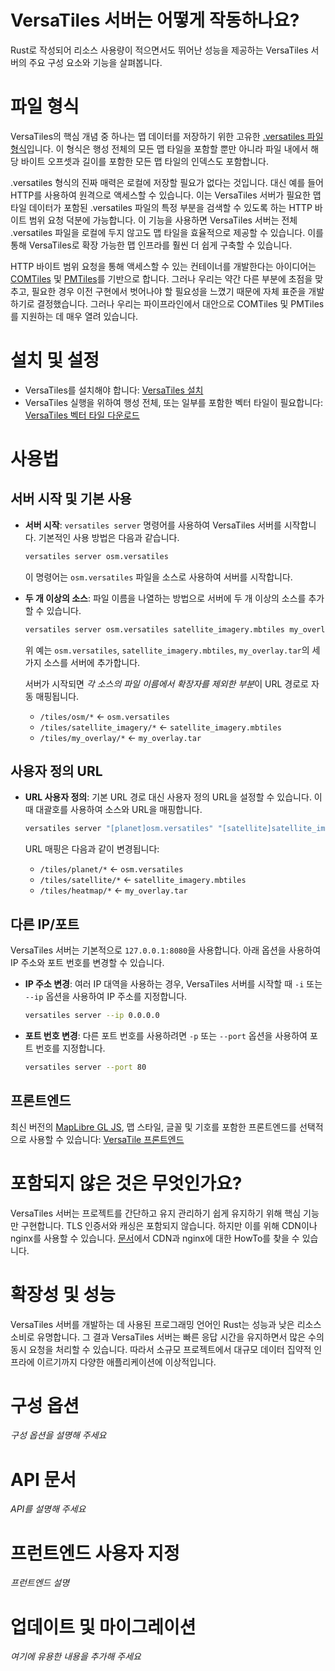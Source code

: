 # VersaTiles 서버는 어떻게 작동하나요?

Rust로 작성되어 리소스 사용량이 적으면서도 뛰어난 성능을 제공하는 VersaTiles 서버의 주요 구성 요소와 기능을 살펴봅니다.

# 파일 형식

VersaTiles의 핵심 개념 중 하나는 맵 데이터를 저장하기 위한 고유한 [.versatiles 파일 형식](https://github.com/versatiles-org/versatiles-spec)입니다. 이 형식은 행성 전체의 모든 맵 타일을 포함할 뿐만 아니라 파일 내에서 해당 바이트 오프셋과 길이를 포함한 모든 맵 타일의 인덱스도 포함합니다.

.versatiles 형식의 진짜 매력은 로컬에 저장할 필요가 없다는 것입니다. 대신 예를 들어 HTTP를 사용하여 원격으로 액세스할 수 있습니다. 이는 VersaTiles 서버가 필요한 맵 타일 데이터가 포함된 .versatiles 파일의 특정 부분을 검색할 수 있도록 하는 HTTP 바이트 범위 요청 덕분에 가능합니다. 이 기능을 사용하면 VersaTiles 서버는 전체 .versatiles 파일을 로컬에 두지 않고도 맵 타일을 효율적으로 제공할 수 있습니다. 이를 통해 VersaTiles로 확장 가능한 맵 인프라를 훨씬 더 쉽게 구축할 수 있습니다.

HTTP 바이트 범위 요청을 통해 액세스할 수 있는 컨테이너를 개발한다는 아이디어는 [COMTiles](https://github.com/mactrem/com-tiles) 및 [PMTiles](https://github.com/protomaps/PMTiles)를 기반으로 합니다. 그러나 우리는 약간 다른 부분에 초점을 맞추고, 필요한 경우 이전 구현에서 벗어나야 할 필요성을 느꼈기 때문에 자체 표준을 개발하기로 결정했습니다. 그러나 우리는 파이프라인에서 대안으로 COMTiles 및 PMTiles를 지원하는 데 매우 열려 있습니다.

# 설치 및 설정

* VersaTiles를 설치해야 합니다: [VersaTiles 설치](../guides/install_versatiles.ko.md)  
* VersaTiles 실행을 위하여 행성 전체, 또는 일부를 포함한 벡터 타일이 필요합니다: [VersaTiles 벡터 타일 다운로드](../guides/download_tiles.ko.md)

# 사용법


## 서버 시작 및 기본 사용

 * **서버 시작**: `versatiles server` 명령어를 사용하여 VersaTiles 서버를 시작합니다. 기본적인 사용 방법은 다음과 같습니다.  
    
    ```bash
    versatiles server osm.versatiles
    ```
    
    이 명령어는 `osm.versatiles` 파일을 소스로 사용하여 서버를 시작합니다.

* **두 개 이상의 소스**: 파일 이름을 나열하는 방법으로 서버에 두 개 이상의 소스를 추가할 수 있습니다.
 
     ```bash
     versatiles server osm.versatiles satellite_imagery.mbtiles my_overlay.tar
     ```
     위 예는 `osm.versatiles`, `satellite_imagery.mbtiles`, `my_overlay.tar`의 세 가지 소스를 서버에 추가합니다.

  서버가 시작되면 *각 소스의 파일 이름에서 확장자를 제외한 부분*이 URL 경로로 자동 매핑됩니다.
     - `/tiles/osm/*` <- `osm.versatiles`
     - `/tiles/satellite_imagery/*` <- `satellite_imagery.mbtiles`
     - `/tiles/my_overlay/*` <- `my_overlay.tar`

## 사용자 정의 URL

- **URL 사용자 정의**: 기본 URL 경로 대신 사용자 정의 URL을 설정할 수 있습니다. 이때 대괄호를 사용하여 소스와 URL을 매핑합니다.
  
    ```bash
    versatiles server "[planet]osm.versatiles" "[satellite]satellite_imagery.mbtiles" "[heatmap]my_overlay.tar"
    ```
    URL 매핑은 다음과 같이 변경됩니다:
    - `/tiles/planet/*` <- `osm.versatiles`
    - `/tiles/satellite/*` <- `satellite_imagery.mbtiles`
    - `/tiles/heatmap/*` <- `my_overlay.tar`

## 다른 IP/포트
VersaTiles 서버는 기본적으로 `127.0.0.1:8080`을 사용합니다. 아래 옵션을 사용하여 IP 주소와 포트 번호를 변경할 수 있습니다.

* **IP 주소 변경**: 여러 IP 대역을 사용하는 경우, VersaTiles 서버를 시작할 때 `-i` 또는 `--ip` 옵션을 사용하여 IP 주소를 지정합니다.
  
     ```bash
     versatiles server --ip 0.0.0.0
     ```

* **포트 번호 변경**: 다른 포트 번호를 사용하려면 `-p` 또는 `--port` 옵션을 사용하여 포트 번호를 지정합니다.

     ```bash
     versatiles server --port 80
     ```

## 프론트엔드

최신 버전의 [MapLibre GL JS](https://github.com/maplibre/maplibre-gl-js), 맵 스타일, 글꼴 및 기호를 포함한 프론트엔드를 선택적으로 사용할 수 있습니다: [VersaTile 프론트엔드](../basics/frontend.md)  


# 포함되지 않은 것은 무엇인가요?

VersaTiles 서버는 프로젝트를 간단하고 유지 관리하기 쉽게 유지하기 위해 핵심 기능만 구현합니다. TLS 인증서와 캐싱은 포함되지 않습니다. 하지만 이를 위해 CDN이나 nginx를 사용할 수 있습니다. [문서](https://github.com/versatiles-org/versatiles-documentation)에서 CDN과 nginx에 대한 HowTo를 찾을 수 있습니다.

# 확장성 및 성능

VersaTiles 서버를 개발하는 데 사용된 프로그래밍 언어인 Rust는 성능과 낮은 리소스 소비로 유명합니다. 그 결과 VersaTiles 서버는 빠른 응답 시간을 유지하면서 많은 수의 동시 요청을 처리할 수 있습니다. 따라서 소규모 프로젝트에서 대규모 데이터 집약적 인프라에 이르기까지 다양한 애플리케이션에 이상적입니다.

# 구성 옵션

*구성 옵션을 설명해 주세요*

# API 문서

*API를 설명해 주세요*

# 프런트엔드 사용자 지정

*프런트엔드 설명*

# 업데이트 및 마이그레이션

*여기에 유용한 내용을 추가해 주세요*
